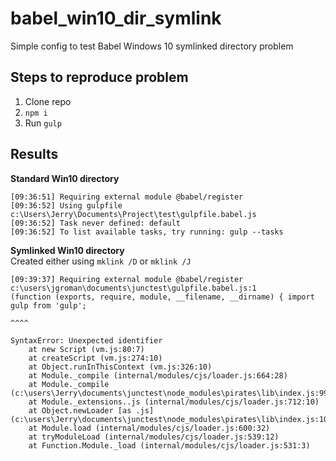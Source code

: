 # babel_win10_dir_symlink
Simple config to test Babel Windows 10 symlinked directory problem 

## Steps to reproduce problem

1. Clone repo
1. `npm i`
1. Run `gulp`

## Results

**Standard Win10 directory**

    [09:36:51] Requiring external module @babel/register
    [09:36:52] Using gulpfile c:\Users\Jerry\Documents\Project\test\gulpfile.babel.js
    [09:36:52] Task never defined: default
    [09:36:52] To list available tasks, try running: gulp --tasks

**Symlinked Win10 directory**  
Created either using `mklink /D` or `mklink /J`

    [09:39:37] Requiring external module @babel/register
    c:\users\jgroman\documents\junctest\gulpfile.babel.js:1
    (function (exports, require, module, __filename, __dirname) { import gulp from 'gulp';
                                                                         ^^^^
    
    SyntaxError: Unexpected identifier
        at new Script (vm.js:80:7)
        at createScript (vm.js:274:10)
        at Object.runInThisContext (vm.js:326:10)
        at Module._compile (internal/modules/cjs/loader.js:664:28)
        at Module._compile (c:\users\Jerry\documents\junctest\node_modules\pirates\lib\index.js:99:24)
        at Module._extensions..js (internal/modules/cjs/loader.js:712:10)
        at Object.newLoader [as .js] (c:\users\Jerry\documents\junctest\node_modules\pirates\lib\index.js:104:7)
        at Module.load (internal/modules/cjs/loader.js:600:32)
        at tryModuleLoad (internal/modules/cjs/loader.js:539:12)
        at Function.Module._load (internal/modules/cjs/loader.js:531:3)
